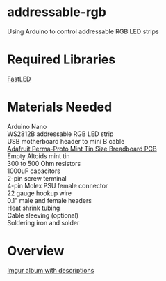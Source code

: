 # addressable-rgb
Using Arduino to control addressable RGB LED strips
# Required Libraries
[FastLED](https://github.com/FastLED/FastLED)
# Materials Needed
Arduino Nano  
WS2812B addressable RGB LED strip  
USB motherboard header to mini B cable  
[Adafruit Perma-Proto Mint Tin Size Breadboard PCB](https://www.adafruit.com/product/723)  
Empty Altoids mint tin  
300 to 500 Ohm resistors  
1000uF capacitors  
2-pin screw terminal  
4-pin Molex PSU female connector  
22 gauge hookup wire  
0.1" male and female headers  
Heat shrink tubing  
Cable sleeving (optional)  
Soldering iron and solder
# Overview
[Imgur album with descriptions](https://imgur.com/a/UPa0J)
